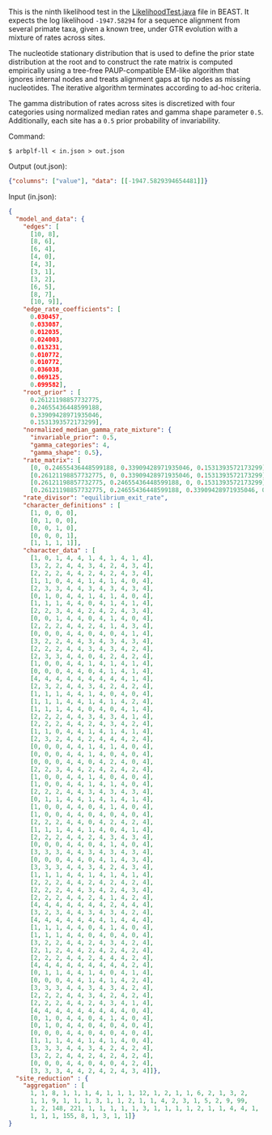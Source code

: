 This is the ninth likelihood test in the
[LikelihoodTest.java](https://github.com/beast-dev/beast-mcmc/blob/master/src/test/dr/evomodel/treelikelihood/LikelihoodTest.java) file in BEAST.
It expects the log likelihood `-1947.58294`
for a sequence alignment from several primate taxa,
given a known tree, under GTR evolution with a mixture of rates across sites.

The nucleotide stationary distribution that is used to
define the prior state distribution at the root and to construct
the rate matrix is computed empirically using a tree-free
PAUP-compatible EM-like algorithm that ignores internal nodes
and treats alignment gaps at tip nodes as missing nucleotides.
The iterative algorithm terminates according to ad-hoc criteria.

The gamma distribution of rates across sites is discretized
with four categories using normalized median rates
and gamma shape parameter `0.5`.
Additionally, each site has a `0.5` prior probability of invariability.

Command:
```shell
$ arbplf-ll < in.json > out.json
```

Output (out.json):
```json
{"columns": ["value"], "data": [[-1947.5829394654481]]}
```

Input (in.json):
```json
{
  "model_and_data": {
    "edges": [
      [10, 8],
      [8, 6],
      [6, 4],
      [4, 0],
      [4, 3],
      [3, 1],
      [3, 2],
      [6, 5],
      [8, 7],
      [10, 9]], 
    "edge_rate_coefficients": [
      0.030457, 
      0.033087, 
      0.012035, 
      0.024003, 
      0.013231, 
      0.010772, 
      0.010772, 
      0.036038, 
      0.069125, 
      0.099582],
    "root_prior" : [
      0.26121198857732775,
      0.24655436448599188,
      0.33909428971935046,
      0.1531393572173299],
    "normalized_median_gamma_rate_mixture": {
      "invariable_prior": 0.5, 
      "gamma_categories": 4, 
      "gamma_shape": 0.5}, 
    "rate_matrix": [
      [0, 0.24655436448599188, 0.33909428971935046, 0.1531393572173299], 
      [0.26121198857732775, 0, 0.33909428971935046, 0.1531393572173299], 
      [0.26121198857732775, 0.24655436448599188, 0, 0.1531393572173299],
      [0.26121198857732775, 0.24655436448599188, 0.33909428971935046, 0]], 
    "rate_divisor": "equilibrium_exit_rate",
    "character_definitions" : [
      [1, 0, 0, 0],
      [0, 1, 0, 0],
      [0, 0, 1, 0],
      [0, 0, 0, 1],
      [1, 1, 1, 1]],
    "character_data" : [
      [1, 0, 1, 4, 4, 1, 4, 1, 4, 1, 4],
      [3, 2, 2, 4, 4, 3, 4, 2, 4, 3, 4],
      [2, 2, 2, 4, 4, 2, 4, 2, 4, 3, 4],
      [1, 1, 0, 4, 4, 1, 4, 1, 4, 0, 4],
      [2, 3, 3, 4, 4, 3, 4, 3, 4, 3, 4],
      [0, 1, 0, 4, 4, 1, 4, 1, 4, 0, 4],
      [1, 1, 1, 4, 4, 0, 4, 1, 4, 1, 4],
      [2, 2, 3, 4, 4, 2, 4, 2, 4, 3, 4],
      [0, 0, 1, 4, 4, 0, 4, 1, 4, 0, 4],
      [2, 2, 2, 4, 4, 2, 4, 1, 4, 3, 4],
      [0, 0, 0, 4, 4, 0, 4, 0, 4, 1, 4],
      [3, 2, 2, 4, 4, 3, 4, 3, 4, 3, 4],
      [2, 2, 2, 4, 4, 3, 4, 3, 4, 2, 4],
      [2, 3, 3, 4, 4, 0, 4, 2, 4, 2, 4],
      [1, 0, 0, 4, 4, 1, 4, 1, 4, 1, 4],
      [0, 0, 0, 4, 4, 0, 4, 1, 4, 1, 4],
      [4, 4, 4, 4, 4, 4, 4, 4, 4, 1, 4],
      [2, 3, 2, 4, 4, 3, 4, 2, 4, 2, 4],
      [1, 1, 1, 4, 4, 1, 4, 0, 4, 0, 4],
      [1, 1, 1, 4, 4, 1, 4, 1, 4, 2, 4],
      [1, 1, 1, 4, 4, 0, 4, 0, 4, 1, 4],
      [2, 2, 2, 4, 4, 3, 4, 3, 4, 1, 4],
      [2, 2, 2, 4, 4, 2, 4, 3, 4, 2, 4],
      [1, 1, 0, 4, 4, 1, 4, 1, 4, 1, 4],
      [2, 3, 2, 4, 4, 2, 4, 4, 4, 2, 4],
      [0, 0, 0, 4, 4, 1, 4, 1, 4, 0, 4],
      [0, 0, 0, 4, 4, 1, 4, 0, 4, 0, 4],
      [0, 0, 0, 4, 4, 0, 4, 2, 4, 0, 4],
      [2, 2, 3, 4, 4, 2, 4, 2, 4, 2, 4],
      [1, 0, 0, 4, 4, 1, 4, 0, 4, 0, 4],
      [1, 0, 0, 4, 4, 1, 4, 1, 4, 0, 4],
      [2, 2, 2, 4, 4, 3, 4, 3, 4, 3, 4],
      [0, 1, 1, 4, 4, 1, 4, 1, 4, 1, 4],
      [1, 0, 0, 4, 4, 0, 4, 1, 4, 0, 4],
      [1, 0, 0, 4, 4, 0, 4, 0, 4, 0, 4],
      [2, 2, 2, 4, 4, 0, 4, 2, 4, 2, 4],
      [1, 1, 1, 4, 4, 1, 4, 0, 4, 1, 4],
      [2, 2, 2, 4, 4, 2, 4, 3, 4, 3, 4],
      [0, 0, 0, 4, 4, 0, 4, 1, 4, 0, 4],
      [3, 3, 3, 4, 4, 3, 4, 3, 4, 3, 4],
      [0, 0, 0, 4, 4, 0, 4, 1, 4, 3, 4],
      [3, 3, 3, 4, 4, 3, 4, 2, 4, 3, 4],
      [1, 1, 1, 4, 4, 1, 4, 1, 4, 1, 4],
      [2, 2, 2, 4, 4, 2, 4, 2, 4, 2, 4],
      [2, 2, 2, 4, 4, 3, 4, 2, 4, 3, 4],
      [2, 2, 2, 4, 4, 2, 4, 1, 4, 2, 4],
      [4, 4, 4, 4, 4, 4, 4, 2, 4, 4, 4],
      [3, 2, 3, 4, 4, 3, 4, 3, 4, 2, 4],
      [4, 4, 4, 4, 4, 4, 4, 1, 4, 4, 4],
      [1, 1, 1, 4, 4, 0, 4, 1, 4, 0, 4],
      [1, 1, 1, 4, 4, 0, 4, 0, 4, 0, 4],
      [3, 2, 2, 4, 4, 2, 4, 3, 4, 2, 4],
      [2, 1, 2, 4, 4, 2, 4, 2, 4, 2, 4],
      [2, 2, 2, 4, 4, 2, 4, 4, 4, 2, 4],
      [4, 4, 4, 4, 4, 4, 4, 4, 4, 2, 4],
      [0, 1, 1, 4, 4, 1, 4, 0, 4, 1, 4],
      [0, 0, 0, 4, 4, 1, 4, 1, 4, 2, 4],
      [3, 3, 3, 4, 4, 3, 4, 3, 4, 2, 4],
      [2, 2, 2, 4, 4, 3, 4, 2, 4, 2, 4],
      [2, 2, 2, 4, 4, 2, 4, 3, 4, 1, 4],
      [4, 4, 4, 4, 4, 4, 4, 4, 4, 0, 4],
      [0, 1, 0, 4, 4, 0, 4, 1, 4, 0, 4],
      [0, 1, 0, 4, 4, 0, 4, 0, 4, 0, 4],
      [0, 0, 0, 4, 4, 0, 4, 0, 4, 0, 4],
      [1, 1, 1, 4, 4, 1, 4, 1, 4, 0, 4],
      [3, 3, 3, 4, 4, 3, 4, 2, 4, 2, 4],
      [3, 2, 2, 4, 4, 2, 4, 2, 4, 2, 4],
      [0, 0, 0, 4, 4, 0, 4, 0, 4, 2, 4],
      [3, 3, 3, 4, 4, 2, 4, 2, 4, 3, 4]]},
  "site_reduction" : {
    "aggregation" : [
      1, 1, 8, 1, 1, 1, 4, 1, 1, 1, 12, 1, 2, 1, 1, 6, 2, 1, 3, 2,
      1, 1, 9, 1, 1, 1, 3, 1, 1, 2, 1, 1, 4, 2, 3, 1, 5, 2, 9, 99,
      1, 2, 148, 221, 1, 1, 1, 1, 1, 3, 1, 1, 1, 1, 2, 1, 1, 4, 4, 1,
      1, 1, 1, 155, 8, 1, 3, 1, 1]}
}
```
